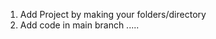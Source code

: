 
<ol>
  <li>Add Project by making your folders/directory</li>
  <li>Add code in main  branch .....</li>
 </ol>
